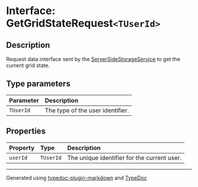 # Interface: GetGridStateRequest`<TUserId>`

## Description

Request data interface sent by the [ServerSideStorageService](../classes/ServerSideStorageService.md) to get the current grid state.

## Type parameters

| Parameter | Description |
| :------ | :------ |
| `TUserId` | The type of the user identifier. |

## Properties

| Property | Type | Description |
| :------ | :------ | :------ |
| `userId` | `TUserId` | The unique identifier for the current user. |

***

Generated using [typedoc-plugin-markdown](https://www.npmjs.com/package/typedoc-plugin-markdown) and [TypeDoc](https://typedoc.org/)
